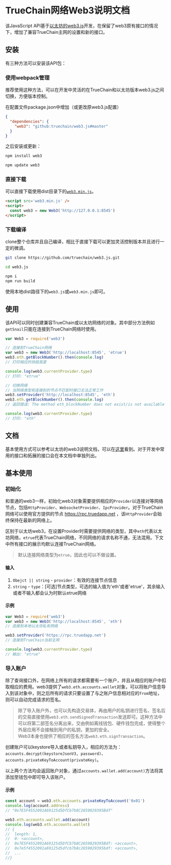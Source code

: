 # TrueChain网络Web3说明文档

该JavaScript API基于[以太坊的web3.js](https://github.com/ethereum/web3.js)开发，在保留了web3原有接口的情况下，增加了兼容TrueChain主网的设置和新的接口。

## 安装

有三种方法可以安装该API包：

### 使用webpack管理

推荐使用这种方法，可以在开发中灵活的在TrueChain和以太坊版本web3.js之间切换，方便版本控制。

在配置文件package.json中增加（或更改原web3.js配置）

``` json
{
  "dependencies": {
    "web3": "github:truechain/web3.js#master"
  }
}
```

之后安装或更新：

``` bash
npm install web3

npm update web3
```

### 直接下载

可以直接下载使用dist目录下的[`web3.min.js`](../dist/web3.min/js)。

``` html
<script src='web3.min.js' />
<script>
  const web3 = new Web3('http://127.0.0.1:8545')
</script>
```

### 下载编译

clone整个仓库并且自己编译，相比于直接下载可以更加灵活控制版本并且进行一定的微调。

``` bash
git clone https://github.com/truechain/web3.js.git

cd web3.js

npm i
npm run build
```

使用本地dist路径下的`web3.js`或`web3.min.js`即可。

## 使用

该API可以同时创建兼容TrueChain或以太坊网络的对象。其中部分方法例如`getSnail`只能在连接到TrueChain网络时使用。

``` JavaScript
var Web3 = require('web3')

// 连接到TrueChain网络
var web3 = new Web3('http://localhost:8545', 'etrue')
web3.eth.getBlockNumber().then(console.log)
// 打印相应的快链高度

console.log(web3.currentProvider.type)
// 打印: "etrue"

// 切换网络
// 当网络类型和连接到的节点不匹配时接口无法正常工作
web3.setProvider('http://localhost:8545', 'eth')
web3.eth.getBlockNumber().then(console.log)
// 返回错误: The method eth_blockNumber does not exist/is not available

console.log(web3.currentProvider.type)
// 打印: "eth"
```

## 文档

基本使用方式可以参考以太坊的web3说明文档，可以在[这里](http://web3js.readthedocs.io/en/1.0/)看到。对于开发中常用的接口和拓展的接口会在本文档中单独列出。

## 基本使用

### 初始化

和普通的web3一样，初始化web3对象需要提供相应的`Provider`以连接对等网络节点，包括`HttpProvider`、`WebsocketProvider`、`IpcProvider`。对于TrueChain网络可以使用官方提供的节点 https://rpc.truedapp.net ，该`HttpProvider`会始终保持在最新的网络上。

区别于以太坊web3，在设置Provider时需要提供网络的类型，其中`eth`代表以太坊网络，`etrue`代表TrueChain网络，不同网络的请求名称不通，无法混用。下文中所有接口的展示均默认连接TrueChain网络。

> 默认连接网络类型为`etrue`，因此也可以不做设置。

#### 输入

1. `Obejct || string` - `provider`：有效的连接节点信息
2. `string` - `type`：[可选]节点类型，可选的输入值为'eth'或者'etrue'，其余输入或者不输入都会认为时默认etrue网络

#### 示例

``` JavaScript
var Web3 = require('web3')
var web3 = new Web3('http://localhost:8545', 'eth')
// 连接到本地以太坊私有网络

web3.setProvider('https://rpc.truedapp.net')
// 连接到TrueChain当前主网

console.log(web3.currentProvider.type)
// 输出: "etrue"
```

### 导入账户

除了查询接口外，在网络上所有的请求都需要有一个账户，并且从相应的账户中扣取相应的费用。web3提供了`web3.eth.accounts.wallet`对象，可以将账户信息导入到该对象中，则之后所有的请求只要设置了与之账户信息相对应的`from`地址，则可以自动完成请求的签名。

> 除了导入账户外，也可以先构造交易体，再由用户的私钥进行签名，签名后的交易直接使用`web3.eth.sendSignedTransaction`发送即可。这种方法中可以将第二部签名分离出来，交由例如离线钱包、硬件钱包完成，使得整个外层应用不会接触到用户的私钥，更加的安全。  
> Web3本身也提供了相应的签名方法`web3.eth.signTransaction`。

创建账户可以keystore导入或者私钥导入，相应的方法为：`accounts.decrypt(keystoreJsonV3, password)`、`accounts.privateKeyToAccount(privateKey)`。

以上两个方法均会返回账户对象，通过`accounts.wallet.add(account)`方法将其添加至钱包中即可导入该账户。

#### 示例

``` JavaScript
const account = web3.eth.accounts.privateKeyToAccount('0x01')
console.log(account.address)
// "0x7E5F4552091A69125d5DfCb7b8C2659029395Bdf"

web3.eth.accounts.wallet.add(account)
console.log(web3.eth.accounts.wallet)
// {
//  length: 1,
//  0: <account>,
//  0x7E5F4552091A69125d5DfCb7b8C2659029395Bdf: <account>,
//  0x7e5f4552091a69125d5dfcb7b8c2659029395bdf: <account>,
//  ...
//}
```

